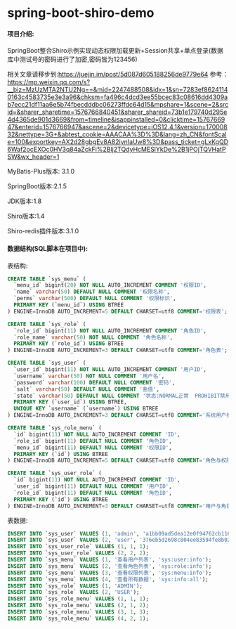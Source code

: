# spring-boot-shiro-demo

#### 项目介绍:
SpringBoot整合Shiro示例实现动态权限加载更新+Session共享+单点登录(数据库中测试号的密码进行了加密,密码皆为123456)

相关文章请移步到:https://juejin.im/post/5d087d605188256de9779e64
参考：https://mp.weixin.qq.com/s?__biz=MzUzMTA2NTU2Ng==&mid=2247488508&idx=1&sn=7283ef86241140163c4583735e3e3a96&chksm=fa496c4dcd3ee55bcec83c08616dd4309ab7ecc21df11aa6e5b74fbecdddbc06273ffdc64d15&mpshare=1&scene=2&srcid=&sharer_sharetime=1576766840451&sharer_shareid=73b1e179740d295e4d4365de901d3669&from=timeline&isappinstalled=0&clicktime=1576766947&enterid=1576766947&ascene=2&devicetype=iOS12.4.1&version=17000832&nettype=3G+&abtest_cookie=AAACAA%3D%3D&lang=zh_CN&fontScale=100&exportkey=AX2d28gbgEv8A82iynIaUw8%3D&pass_ticket=gLxKgQD6Waf2ocEXOc0HV3q84aZckFi%2Blj2TQdyHcMESlYkDe%2B1jPOjTQVHatPSW&wx_header=1

MyBatis-Plus版本: 3.1.0

SpringBoot版本:2.1.5

JDK版本:1.8

Shiro版本:1.4

Shiro-redis插件版本:3.1.0

#### 数据结构(SQL脚本在项目中):
表结构:
``` sql
CREATE TABLE `sys_menu` (
  `menu_id` bigint(20) NOT NULL AUTO_INCREMENT COMMENT '权限ID',
  `name` varchar(50) DEFAULT NULL COMMENT '权限名称',
  `perms` varchar(500) DEFAULT NULL COMMENT '权限标识',
  PRIMARY KEY (`menu_id`) USING BTREE
) ENGINE=InnoDB AUTO_INCREMENT=5 DEFAULT CHARSET=utf8 COMMENT='权限表';

CREATE TABLE `sys_role` (
  `role_id` bigint(11) NOT NULL AUTO_INCREMENT COMMENT '角色ID',
  `role_name` varchar(50) NOT NULL COMMENT '角色名称',
  PRIMARY KEY (`role_id`) USING BTREE
) ENGINE=InnoDB AUTO_INCREMENT=3 DEFAULT CHARSET=utf8 COMMENT='角色表';

CREATE TABLE `sys_user` (
  `user_id` bigint(11) NOT NULL AUTO_INCREMENT COMMENT '用户ID',
  `username` varchar(50) NOT NULL COMMENT '用户名',
  `password` varchar(100) DEFAULT NULL COMMENT '密码',
  `salt` varchar(50) DEFAULT NULL COMMENT '盐值',
  `state` varchar(50) DEFAULT NULL COMMENT '状态:NORMAL正常  PROHIBIT禁用',
  PRIMARY KEY (`user_id`) USING BTREE,
  UNIQUE KEY `username` (`username`) USING BTREE
) ENGINE=InnoDB AUTO_INCREMENT=3 DEFAULT CHARSET=utf8 COMMENT='系统用户表';

CREATE TABLE `sys_role_menu` (
  `id` bigint(11) NOT NULL AUTO_INCREMENT COMMENT 'ID',
  `role_id` bigint(11) DEFAULT NULL COMMENT '角色ID',
  `menu_id` bigint(11) DEFAULT NULL COMMENT '权限ID',
  PRIMARY KEY (`id`) USING BTREE
) ENGINE=InnoDB AUTO_INCREMENT=5 DEFAULT CHARSET=utf8 COMMENT='角色与权限关系表';

CREATE TABLE `sys_user_role` (
  `id` bigint(11) NOT NULL AUTO_INCREMENT COMMENT 'ID',
  `user_id` bigint(11) DEFAULT NULL COMMENT '用户ID',
  `role_id` bigint(11) DEFAULT NULL COMMENT '角色ID',
  PRIMARY KEY (`id`) USING BTREE
) ENGINE=InnoDB AUTO_INCREMENT=3 DEFAULT CHARSET=utf8 COMMENT='用户与角色关系表';
```
表数据:
``` sql
INSERT INTO `sys_user` VALUES (1, 'admin', 'a1bb09ad5dea12e0f94762cb116c447e80c784d8aa2c6625263f7f3436cdd583', 'RvP3UID2n30Q2sycZYvH', 'NORMAL');
INSERT INTO `sys_user` VALUES (2, 'user', '376eb5d2698c804ee83594fe8b0217f03ad138a046f7fa42b44c232c2e5e2b38', 'OVlrD37bDUKNcFRB10qG', 'NORMAL');
INSERT INTO `sys_user_role` VALUES (1, 1, 1);
INSERT INTO `sys_user_role` VALUES (2, 2, 2);
INSERT INTO `sys_menu` VALUES (1, '查看用户列表', 'sys:user:info');
INSERT INTO `sys_menu` VALUES (2, '查看角色列表', 'sys:role:info');
INSERT INTO `sys_menu` VALUES (3, '查看权限列表', 'sys:menu:info');
INSERT INTO `sys_menu` VALUES (4, '查看所有数据', 'sys:info:all');
INSERT INTO `sys_role` VALUES (1, 'ADMIN');
INSERT INTO `sys_role` VALUES (2, 'USER');
INSERT INTO `sys_role_menu` VALUES (1, 1, 1);
INSERT INTO `sys_role_menu` VALUES (2, 1, 2);
INSERT INTO `sys_role_menu` VALUES (3, 1, 3);
INSERT INTO `sys_role_menu` VALUES (4, 2, 1);
```